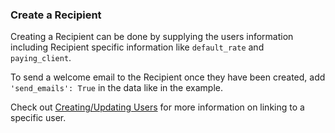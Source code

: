 ### Create a Recipient

Creating a Recipient can be done by supplying the users information including Recipient specific
information like `default_rate` and `paying_client`.

To send a welcome email to the Recipient once they have been created, add `'send_emails': True` in the data like in the 
example.

Check out [Creating/Updating Users](#creating-updating-users) for more information on linking to a specific user.
